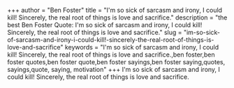 +++
author = "Ben Foster"
title = "I'm so sick of sarcasm and irony, I could kill! Sincerely, the real root of things is love and sacrifice."
description = "the best Ben Foster Quote: I'm so sick of sarcasm and irony, I could kill! Sincerely, the real root of things is love and sacrifice."
slug = "im-so-sick-of-sarcasm-and-irony-i-could-kill!-sincerely-the-real-root-of-things-is-love-and-sacrifice"
keywords = "I'm so sick of sarcasm and irony, I could kill! Sincerely, the real root of things is love and sacrifice.,ben foster,ben foster quotes,ben foster quote,ben foster sayings,ben foster saying,quotes, sayings,quote, saying, motivation"
+++
I'm so sick of sarcasm and irony, I could kill! Sincerely, the real root of things is love and sacrifice.
